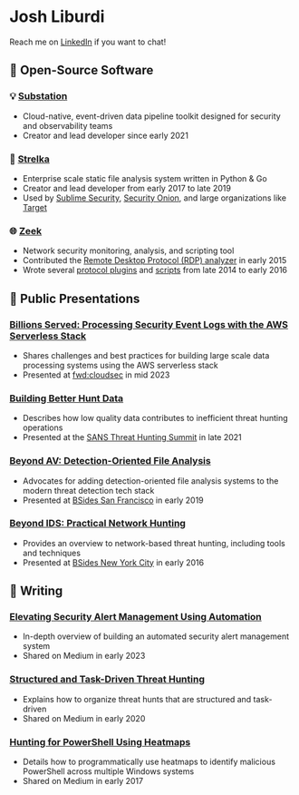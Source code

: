 # Josh Liburdi

Reach me on [LinkedIn](https://www.linkedin.com/in/joshliburdi/) if you want to chat!

## 📑 Open-Source Software
### 💡 [Substation](https://github.com/brexhq/substation)
- Cloud-native, event-driven data pipeline toolkit designed for security and observability teams
- Creator and lead developer since early 2021

### 📂 [Strelka](https://github.com/target/strelka)
- Enterprise scale static file analysis system written in Python & Go
- Creator and lead developer from early 2017 to late 2019
- Used by [Sublime Security](https://sublimesecurity.com/), [Security Onion](https://securityonionsolutions.com/software), and large organizations like [Target](https://target.com)

### 🌐 [Zeek](https://github.com/zeek/zeek)
- Network security monitoring, analysis, and scripting tool
- Contributed the [Remote Desktop Protocol (RDP) analyzer](https://github.com/zeek/zeek/tree/master/src/analyzer/protocol/rdp) in early 2015
- Wrote several [protocol plugins](https://github.com/jshlbrd/bro-plugins) and [scripts](https://github.com/CrowdStrike/cs-bro) from late 2014 to early 2016

## 📢 Public Presentations
### [Billions Served: Processing Security Event Logs with the AWS Serverless Stack](https://youtu.be/x2l-GCFGOcs?si=tVAs46gaNql0_vHj)
- Shares challenges and best practices for building large scale data processing systems using the AWS serverless stack
- Presented at [fwd:cloudsec](https://fwdcloudsec.org/) in mid 2023

### [Building Better Hunt Data](https://www.youtube.com/watch?v=4A8JLV5a2Dw) 
- Describes how low quality data contributes to inefficient threat hunting operations
- Presented at the [SANS Threat Hunting Summit](https://www.sans.org/cyber-security-summit/) in late 2021

### [Beyond AV: Detection-Oriented File Analysis](https://youtu.be/j-wjXUs8k1M)
- Advocates for adding detection-oriented file analysis systems to the modern threat detection tech stack
- Presented at [BSides San Francisco](https://bsidessf.org/) in early 2019

### [Beyond IDS: Practical Network Hunting](https://speakerdeck.com/jshlbrd/beyond-ids-practical-network-hunting)
- Provides an overview to network-based threat hunting, including tools and techniques
- Presented at [BSides New York City](https://bsidesnyc.org/) in early 2016

## 📝 Writing
### [Elevating Security Alert Management Using Automation](https://medium.com/brexeng/elevating-security-alert-management-using-automation-828004ad596c)
- In-depth overview of building an automated security alert management system
- Shared on Medium in early 2023

### [Structured and Task-Driven Threat Hunting](https://medium.com/@jshlbrd/structured-task-driven-threat-hunting-e8941cbeaa49)
- Explains how to organize threat hunts that are structured and task-driven
- Shared on Medium in early 2020

### [Hunting for PowerShell Using Heatmaps](https://medium.com/@jshlbrd/hunting-for-powershell-using-heatmaps-69b70151fa5d)
- Details how to programmatically use heatmaps to identify malicious PowerShell across multiple Windows systems
- Shared on Medium in early 2017
